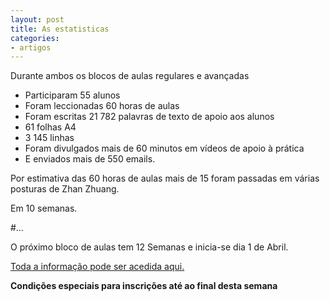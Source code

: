 ```yaml
---
layout: post
title: As estatisticas
categories:
- artigos
---
```


Durante ambos os blocos de aulas regulares e avançadas 

+ Participaram 55 alunos
+ Foram leccionadas 60 horas de aulas
+ Foram escritas 21 782 palavras de texto de apoio aos alunos 
+ 61 folhas A4
+ 3 145 linhas
+ Foram divulgados mais de 60 minutos em vídeos de apoio à prática
+ E enviados mais de 550 emails. 

Por estimativa das 60 horas de aulas mais de 15 foram passadas em várias posturas de Zhan Zhuang.

Em 10 semanas.

#…

O próximo bloco de aulas tem 12 Semanas e inicia-se dia 1 de Abril. 

[Toda a informação pode ser acedida aqui.](http://devagar.org/regulares.html) 

**Condições especiais para inscrições até ao final desta semana** 
 
